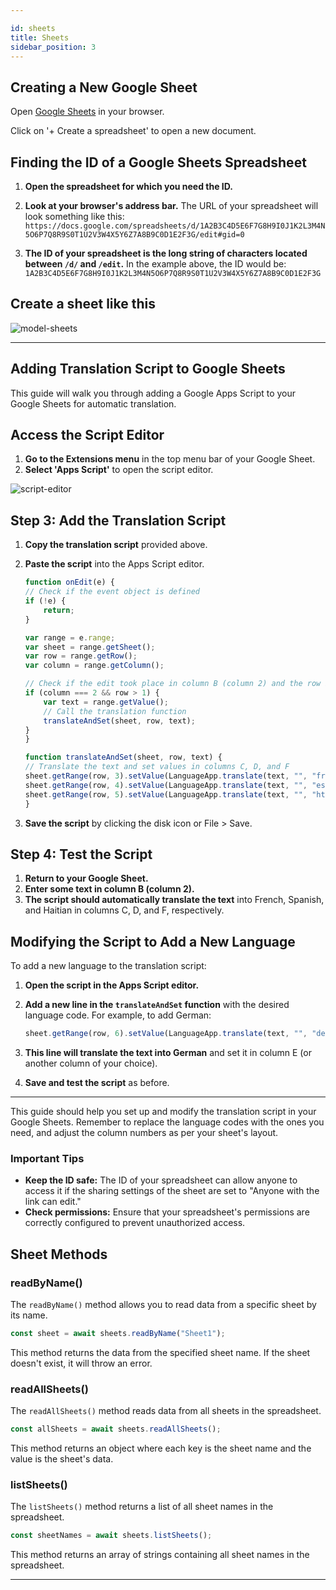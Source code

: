 ```yaml
---

id: sheets
title: Sheets
sidebar_position: 3
---
```


## Creating a New Google Sheet

Open [Google Sheets](https://sheets.google.com) in your browser.

Click on '+ Create a spreadsheet' to open a new document.

## Finding the ID of a Google Sheets Spreadsheet

1. **Open the spreadsheet for which you need the ID.**

2. **Look at your browser's address bar.** The URL of your spreadsheet will look something like this:
   `https://docs.google.com/spreadsheets/d/1A2B3C4D5E6F7G8H9I0J1K2L3M4N5O6P7Q8R9S0T1U2V3W4X5Y6Z7A8B9C0D1E2F3G/edit#gid=0`

3. **The ID of your spreadsheet is the long string of characters located between `/d/` and `/edit`.** In the example above, the ID would be:
   ```1A2B3C4D5E6F7G8H9I0J1K2L3M4N5O6P7Q8R9S0T1U2V3W4X5Y6Z7A8B9C0D1E2F3G```

## Create a sheet like this

![model-sheets](/img/sheets.png)

---

## Adding Translation Script to Google Sheets

This guide will walk you through adding a Google Apps Script to your Google Sheets for automatic translation.

## Access the Script Editor

1. **Go to the Extensions menu** in the top menu bar of your Google Sheet.
2. **Select 'Apps Script'** to open the script editor.

  ![script-editor](/img/script-editor.png)

## Step 3: Add the Translation Script

1. **Copy the translation script** provided above.
2. **Paste the script** into the Apps Script editor.

    ```javascript
    function onEdit(e) {
    // Check if the event object is defined
    if (!e) {
        return;
    }

    var range = e.range;
    var sheet = range.getSheet();
    var row = range.getRow();
    var column = range.getColumn();

    // Check if the edit took place in column B (column 2) and the row is greater than 1
    if (column === 2 && row > 1) {
        var text = range.getValue();
        // Call the translation function
        translateAndSet(sheet, row, text);
    }
    }

    function translateAndSet(sheet, row, text) {
    // Translate the text and set values in columns C, D, and F
    sheet.getRange(row, 3).setValue(LanguageApp.translate(text, "", "fr")); // French
    sheet.getRange(row, 4).setValue(LanguageApp.translate(text, "", "es")); // Spanish
    sheet.getRange(row, 5).setValue(LanguageApp.translate(text, "", "ht")); // Haitian
    }
    ```

3. **Save the script** by clicking the disk icon or File > Save.

## Step 4: Test the Script

1. **Return to your Google Sheet.**
2. **Enter some text in column B (column 2).**
3. **The script should automatically translate the text** into French, Spanish, and Haitian in columns C, D, and F, respectively.

## Modifying the Script to Add a New Language

To add a new language to the translation script:

1. **Open the script in the Apps Script editor.**
2. **Add a new line in the `translateAndSet` function** with the desired language code. For example, to add German:

   ```javascript
   sheet.getRange(row, 6).setValue(LanguageApp.translate(text, "", "de")); // German
   ```

3. **This line will translate the text into German** and set it in column E (or another column of your choice).

4. **Save and test the script** as before.

---

This guide should help you set up and modify the translation script in your Google Sheets. Remember to replace the language codes with the ones you need, and adjust the column numbers as per your sheet's layout.

### Important Tips

- **Keep the ID safe:** The ID of your spreadsheet can allow anyone to access it if the sharing settings of the sheet are set to "Anyone with the link can edit."
- **Check permissions:** Ensure that your spreadsheet's permissions are correctly configured to prevent unauthorized access.

## Sheet Methods

### readByName()
The `readByName()` method allows you to read data from a specific sheet by its name.

```typescript
const sheet = await sheets.readByName("Sheet1");
```

This method returns the data from the specified sheet name. If the sheet doesn't exist, it will throw an error.

### readAllSheets()
The `readAllSheets()` method reads data from all sheets in the spreadsheet.

```typescript
const allSheets = await sheets.readAllSheets();
```

This method returns an object where each key is the sheet name and the value is the sheet's data.

### listSheets()
The `listSheets()` method returns a list of all sheet names in the spreadsheet.

```typescript
const sheetNames = await sheets.listSheets();
```

This method returns an array of strings containing all sheet names in the spreadsheet.

---
